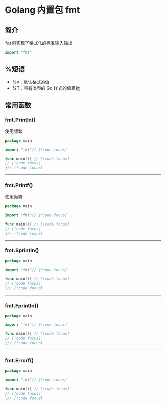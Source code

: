 # Golang 内置包 fmt

## 简介

`fmt`包实现了格式化的标准输入输出

```go
import "fmt"
```

## \%短语

- %v：默认格式的值
- %T：带有类型的 Go 样式的值表达

## 常用函数

### fmt.Println()

使用频繁

```go
package main

import "fmt"// [!code focus]

func main(){ // [!code focus]
// [!code focus]
}// [!code focus]
```

---

### fmt.Printf()

使用频繁

```go
package main

import "fmt"// [!code focus]

func main(){ // [!code focus]
// [!code focus]
}// [!code focus]
```

---

### fmt.Sprintln()

```go
package main

import "fmt"// [!code focus]

func main(){ // [!code focus]
// [!code focus]
}// [!code focus]
```

---

### fmt.Fprintln()

```go
package main

import "fmt"// [!code focus]

func main(){ // [!code focus]
// [!code focus]
}// [!code focus]
```

---

### fmt.Errorf()

```go
package main

import "fmt"// [!code focus]

func main(){ // [!code focus]
// [!code focus]
}// [!code focus]
```
